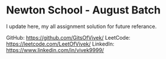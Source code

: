 # Newton School - August Batch
I update here, my all assignment solution for future referance.

GitHub: https://github.com/GitsOfVivek/
LeetCode: https://leetcode.com/LeetOfVivek/
LinkedIn: https://www.linkedin.com/in/vivek9999/
